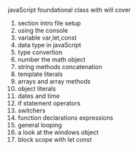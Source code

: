 javaScript foundational class with will cover 
1. section intro file setup
2. using the console
3. variable var,let,const
4. data type in javaScript
5. type convertion
6. number the math object
7. string methods concatenation
8. template literals
9. arrays and array methods
10. object literals
11. dates and time
12. if statement operators
13. switchers
14. function declarations expressions
15. general looping
16. a look at the windows object
17. block scope with let const

